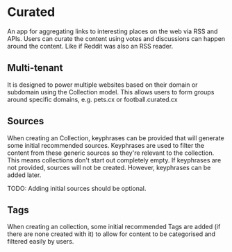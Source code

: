# Curated

An app for aggregating links to interesting places on the web via RSS and APIs. Users can curate the content using votes and discussions can happen around the content. Like if Reddit was also an RSS reader.

## Multi-tenant

It is designed to power multiple websites based on their domain or subdomain using the Collection model. This allows users to form groups around specific domains, e.g. pets.cx or football.curated.cx

## Sources

When creating an Collection, keyphrases can be provided that will generate some initial recommended sources.
Keyphrases are used to filter the content from these generic sources so they're relevant to the collection.
This means collections don't start out completely empty.
If keyphrases are not provided, sources will not be created. However, keyphrases can be added later.

TODO: Adding initial sources should be optional.

## Tags

When creating an collection, some initial recommended Tags are added (if there are none created with it) to allow for content to be categorised and filtered easily by users.
